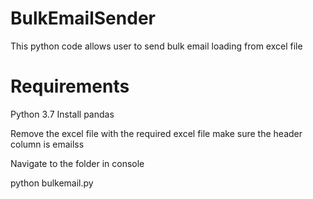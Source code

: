# BulkEmailSender
This python code allows user to send bulk email loading from excel file


# Requirements

Python 3.7
Install pandas

Remove the excel file with the required excel file make sure the header column is emailss

Navigate to the folder in console

python bulkemail.py
